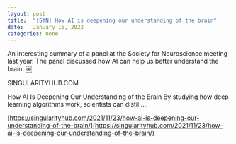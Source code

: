 ```yaml
---
layout: post
title:  "[SfN] How AI is deepening our understanding of the brain"
date:   January 16, 2022
categories: none
---
```


An interesting summary of a panel at the Society for Neuroscience meeting last year. The panel discussed how AI can help us better understand the brain.
￼


SINGULARITYHUB.COM


How AI Is Deepening Our Understanding of the Brain
By studying how deep learning algorithms work, scientists can distil ....


[https://singularityhub.com/2021/11/23/how-ai-is-deepening-our-understanding-of-the-brain/](https://singularityhub.com/2021/11/23/how-ai-is-deepening-our-understanding-of-the-brain/)
 

